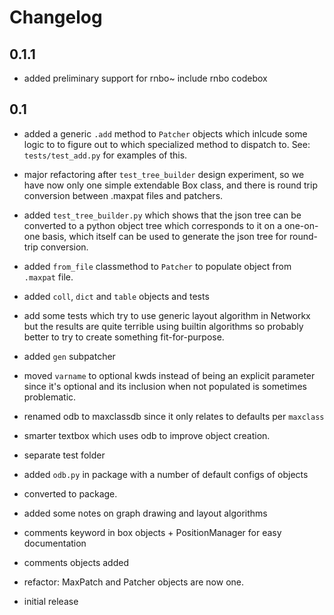 # Changelog


## 0.1.1

- added preliminary support for rnbo~ include rnbo codebox


## 0.1

- added a generic `.add` method to `Patcher` objects which inlcude some logic to to figure out to which specialized method to dispatch to. See: `tests/test_add.py` for examples of this.

- major refactoring after `test_tree_builder` design experiment, so we have now only one simple extendable Box class, and there is round trip conversion between .maxpat files and patchers.

- added `test_tree_builder.py` which shows that the json tree can be converted to a python object tree which corresponds to it on a one-on-one basis, which itself can be used to generate the json tree for round-trip conversion.

- added `from_file` classmethod to `Patcher` to populate object from `.maxpat` file.
- added `coll`, `dict` and `table` objects and tests

- add some tests which try to use generic layout algorithm in Networkx but the results are quite terrible using builtin algorithms so probably better to try to create something fit-for-purpose.
- added `gen` subpatcher
- moved `varname` to optional kwds instead of being an explicit parameter since it's optional and its inclusion when not populated is sometimes problematic.
- renamed odb to maxclassdb since it only relates to defaults per `maxclass`

- smarter textbox which uses odb to improve object creation.
- separate test folder
- added `odb.py` in package with a number of default configs of objects
- converted to package.

- added some notes on graph drawing and layout algorithms
- comments keyword in box objects + PositionManager for easy documentation
- comments objects added
- refactor: MaxPatch and Patcher objects are now one.
- initial release

